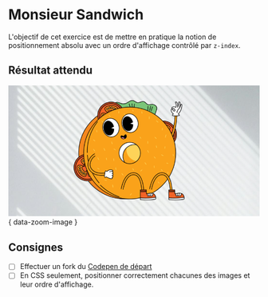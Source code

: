 # Monsieur Sandwich

L'objectif de cet exercice est de mettre en pratique la notion de positionnement absolu avec un ordre d'affichage contrôlé par `z-index`.

## Résultat attendu

![](./mr-s.png){ data-zoom-image }

## Consignes

- [ ] Effectuer un fork du [Codepen de départ](https://codepen.io/tim-momo/pen/gbPdMbj/e94598154e109da1f948ac1becd20a0b)
- [ ] En CSS seulement, positionner correctement chacunes des images et leur ordre d'affichage.
